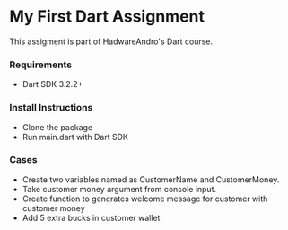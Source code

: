 # My First Dart Assignment

This assigment is part of HadwareAndro's Dart course.

### Requirements

- Dart SDK 3.2.2+

### Install Instructions

- Clone the package
- Run main.dart with Dart SDK

### Cases

- Create two variables named as CustomerName and CustomerMoney.
- Take customer money argument from console input.
- Create function to generates welcome message for customer with customer money
- Add 5 extra bucks in customer wallet
